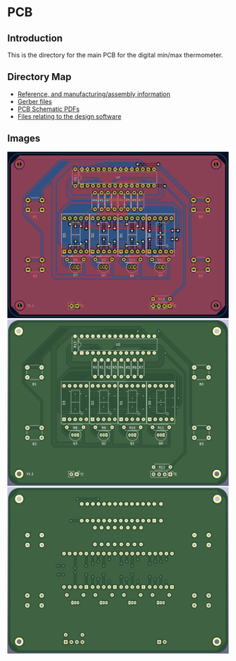 # PCB

## Introduction

This is the directory for the main PCB for the digital min/max thermometer. 

## Directory Map

- [Reference, and manufacturing/assembly information](./resources)
- [Gerber files](./gerbers)
- [PCB Schematic PDFs](./schematics)
- [Files relating to the design software](./project-files)

## Images

<img src="./resources/.README/pcb-layer_view.png" />
<img src="./resources/.README/pcb-render-front.png" />
<img src="./resources/.README/pcb-render-back.png" />
